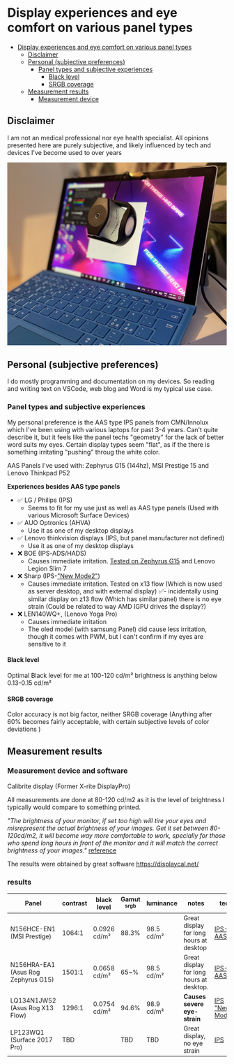 # Display experiences and eye comfort on various panel types
- [Display experiences and eye comfort on various panel types](#display-experiences-and-eye-comfort-on-various-panel-types)
  - [Disclaimer](#disclaimer)
  - [Personal (subjective preferences)](#personal-subjective-preferences)
    - [Panel types and subjective experiences](#panel-types-and-subjective-experiences)
      - [Black level](#black-level)
      - [SRGB coverage](#srgb-coverage)
  - [Measurement results](#measurement-results)
    - [Measurement device](#measurement-device)

## Disclaimer
I am not an medical professional nor eye health specialist. All opinions presented here are purely subjective, and likely influenced by tech and devices I've become used to over years

![img](img/cover.png)
## Personal (subjective preferences)

I do mostly programming and documentation on my devices. So reading and writing text on VSCode, web blog and Word is my typical use case.

### Panel types and subjective experiences
My personal preference is the AAS type IPS panels from CMN/Innolux which I've been using with various laptops for past 3-4 years. Can't quite describe it, but it feels like the panel techs "geometry" for the lack of better word suits my eyes. Certain display types seem "flat", as if the there is something irritating "pushing" throug the white color. 

AAS Panels I've used with: Zephyrus G15 (144hz), MSI Prestige 15 and Lenovo Thinkpad P52

**Experiences besides AAS type panels**

- ✅ LG / Philips (IPS)
  - Seems to fit for my use just as well as AAS type panels (Used with various Microsoft Surface Devices)
- ✅ AUO Optronics (AHVA)
  - Use it as one of my desktop displays
- ✅ Lenovo thinkvision displays (IPS, but panel manufacturer not defined)
  - Use it as one of my desktop displays
- ❌ BOE (IPS-ADS/HADS)
    - Causes immediate irritation. [Tested on Zephyrus G15](https://www.reddit.com/r/ZephyrusG15/comments/sror1n/zephyrus_g15_ga503qm_panel_now_boe_was_innolux/) and Lenovo Legion Slim 7
- ❌ Sharp (IPS-["New Mode2"]((https://www.panelook.com/LP123WQ1-SPA1_LG%20Display_12.3_LCM_overview_51959.html)))
    - Causes immediate irritation. Tested on x13 flow (Which is now used as server desktop, and with external display)
    ✅- incidentally using similar display on z13 flow (Which has similar panel) there is no eye strain (Could be related to way AMD IGPU drives the display?)
- ❌ LEN140WQ+, (Lenovo Yoga Pro)
    - Causes immediate irritation 
    - The oled model (with samsung Panel) did cause less irritation, though it comes with PWM, but I can't confirm if my eyes are sensitive to it

#### Black level
Optimal Black level for me at 100-120 cd/m² brightness is anything below 0.13-0.15 cd/m²

#### SRGB coverage
Color accuracy is not big factor, neither SRGB coverage (Anything after 60% becomes fairly acceptable, with certain subjective levels of color deviations )


## Measurement results

### Measurement device and software
Calibrite display (Former X-rite DisplayPro)

All measurements are done at 80-120 cd/m2 as it is the level of brightness I typically would compare to something printed.

*"The brightness of your monitor, if set too high will tire your eyes and misrepresent the actual brightness of your images. Get it set between 80-120cd/m2, it will become way more comfortable to work, specially for those who spend long hours in front of the monitor and it will match the correct brightness of your images."* [reference](https://www.imageprintcentre.co.uk/blog-1/color-calibrate-your-monitor-for-printing-purposes)

The results were obtained by great software https://displaycal.net/

### results

Panel | contrast | black level | Gamut <sup> srgb</sup> | luminance | notes | tech 
-|-|-|-|-|-|-
|N156HCE-EN1 (MSI Prestige) | 1064:1| 0.0926 cd/m²|88.3%|98.5 cd/m²| Great display for long hours at desktop| [IPS-AAS](https://www.panelook.com/N156HCE-EN1_Innolux_15.6_LCM_parameter_30969.html)
N156HRA-EA1 (Asus Rog Zephyrus G15) | 1501:1 | 0.0658 cd/m² | 65~% | 	98.5 cd/m² | Great display for long hours at desktop. | [IPS-AAS](https://www.panelook.com/N156HRA-EA1_Innolux_15.6_LCM_overview_45768.html)
LQ134N1JW52 (Asus Rog X13 Flow) | 1296:1 |  0.0754 cd/m² | 94.6% |98.9 cd/m² |  **Causes severe eye-strain** | [IPS "New Mode2"](https://www.panelook.com/LQ134N1JW52__13.4__overview_52219.html)
LP123WQ1 (Surface 2017 Pro)|TBD||TBD |TBD| Great display, no eye strain | [IPS](https://www.panelook.com/LP123WQ1-SPA1_LG%20Display_12.3_LCM_overview_51959.html)
